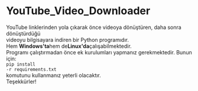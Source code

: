 # YouTube_Video_Downloader
YouTube linklerinden yola çıkarak önce videoya dönüştüren, daha sonra dönüştürdüğü<br/>
videoyu bilgisayara indiren bir Python programıdır.<br/>
Hem <b>Windows'ta</b>hem de<b>Linux'da</b>çalışabilmektedir.<br/>
Programı çalıştırmadan önce ek kurulumları yapmanız gerekmektedir. Bunun için:<br/>
<code>pip install -r requirements.txt</code><br/>
komutunu kullanmanız yeterli olacaktır.<br/>
Teşekkürler!
